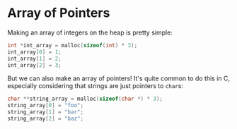 # Array of Pointers

Making an array of integers on the heap is pretty simple:

```c
int *int_array = malloc(sizeof(int) * 3);
int_array[0] = 1;
int_array[1] = 2;
int_array[2] = 3;
```

But we can also make an array of pointers! It's quite common to do this in C, especially considering that strings are just pointers to `char`s:

```c
char **string_array = malloc(sizeof(char *) * 3);
string_array[0] = "foo";
string_array[1] = "bar";
string_array[2] = "baz";
```
